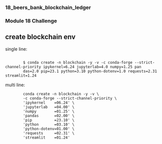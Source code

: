 ### 18_beers_bank_blockchain_ledger
### Module 18 Challenge

## create blockchain env

single line:
```
    
        $ conda create -n blockchain -y -v -c conda-forge --strict-channel-priority ipykernel=6.24 jupyterlab=4.0 numpy=1.25 pan
        das=2.0 pip=23.1 python=3.10 python-dotenv=1.0 requests=2.31 streamlit=1.24

```
multi line: 

```
        conda create -n blockchain -y -v \
        -c conda-forge --strict-channel-priority \
        'ipykernel    =06.24' \
        'jupyterlab   =04.00' \
        'numpy        =01.25' \
        'pandas       =02.00' \
        'pip          =23.10' \
        'python       =03.10' \
        'python-dotenv=01.00' \
        'requests     =02.31' \
        'streamlit    =01.24'

```



